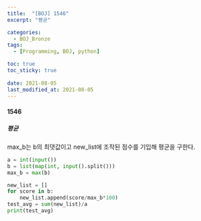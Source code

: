 ```yaml
---
title:  "[BOJ] 1546"
excerpt: "평균"

categories:
  - BOJ_Bronze
tags:
  - [Programming, BOJ, python]

toc: true
toc_sticky: true
 
date: 2021-08-05
last_modified_at: 2021-08-05
---
```


#### 1546
##### 평균
max_b는 b의 최댓값이고
new_list에 조작된 점수를 기입해 평균을 구한다.
```python
a = int(input())
b = list(map(int, input().split()))
max_b = max(b)

new_list = []
for score in b:
    new_list.append(score/max_b*100)
test_avg = sum(new_list)/a
print(test_avg)
```
